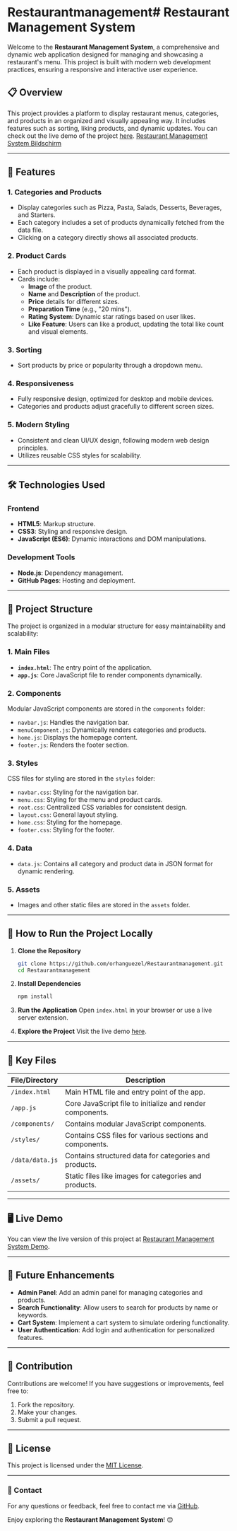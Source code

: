 # Restaurantmanagement# Restaurant Management System

Welcome to the **Restaurant Management System**, a comprehensive and dynamic web application designed for managing and showcasing a restaurant's menu. This project is built with modern web development practices, ensuring a responsive and interactive user experience.

## 📋 Overview

This project provides a platform to display restaurant menus, categories, and products in an organized and visually appealing way. It includes features such as sorting, liking products, and dynamic updates. You can check out the live demo of the project [here](https://orhanguezel.github.io/Restaurantmanagement/).
[Restaurant Management System Bildschirm](./img.png)

---

## 🌟 Features

### **1. Categories and Products**
- Display categories such as Pizza, Pasta, Salads, Desserts, Beverages, and Starters.
- Each category includes a set of products dynamically fetched from the data file.
- Clicking on a category directly shows all associated products.

### **2. Product Cards**
- Each product is displayed in a visually appealing card format.
- Cards include:
  - **Image** of the product.
  - **Name** and **Description** of the product.
  - **Price** details for different sizes.
  - **Preparation Time** (e.g., "20 mins").
  - **Rating System**: Dynamic star ratings based on user likes.
  - **Like Feature**: Users can like a product, updating the total like count and visual elements.

### **3. Sorting**
- Sort products by price or popularity through a dropdown menu.

### **4. Responsiveness**
- Fully responsive design, optimized for desktop and mobile devices.
- Categories and products adjust gracefully to different screen sizes.

### **5. Modern Styling**
- Consistent and clean UI/UX design, following modern web design principles.
- Utilizes reusable CSS styles for scalability.

---

## 🛠️ Technologies Used

### **Frontend**
- **HTML5**: Markup structure.
- **CSS3**: Styling and responsive design.
- **JavaScript (ES6)**: Dynamic interactions and DOM manipulations.

### **Development Tools**
- **Node.js**: Dependency management.
- **GitHub Pages**: Hosting and deployment.

---

## 📂 Project Structure

The project is organized in a modular structure for easy maintainability and scalability:

### **1. Main Files**
- **`index.html`**: The entry point of the application.
- **`app.js`**: Core JavaScript file to render components dynamically.

### **2. Components**
Modular JavaScript components are stored in the `components` folder:
- `navbar.js`: Handles the navigation bar.
- `menuComponent.js`: Dynamically renders categories and products.
- `home.js`: Displays the homepage content.
- `footer.js`: Renders the footer section.

### **3. Styles**
CSS files for styling are stored in the `styles` folder:
- `navbar.css`: Styling for the navigation bar.
- `menu.css`: Styling for the menu and product cards.
- `root.css`: Centralized CSS variables for consistent design.
- `layout.css`: General layout styling.
- `home.css`: Styling for the homepage.
- `footer.css`: Styling for the footer.

### **4. Data**
- `data.js`: Contains all category and product data in JSON format for dynamic rendering.

### **5. Assets**
- Images and other static files are stored in the `assets` folder.

---

## 🚀 How to Run the Project Locally

1. **Clone the Repository**
   ```bash
   git clone https://github.com/orhanguezel/Restaurantmanagement.git
   cd Restaurantmanagement
   ```

2. **Install Dependencies**
   ```bash
   npm install
   ```

3. **Run the Application**
   Open `index.html` in your browser or use a live server extension.

4. **Explore the Project**
   Visit the live demo [here](https://orhanguezel.github.io/Restaurantmanagement/).

---

## 📖 Key Files

| File/Directory            | Description                                                                 |
|----------------------------|-----------------------------------------------------------------------------|
| `/index.html`              | Main HTML file and entry point of the app.                                 |
| `/app.js`                  | Core JavaScript file to initialize and render components.                  |
| `/components/`             | Contains modular JavaScript components.                                    |
| `/styles/`                 | Contains CSS files for various sections and components.                    |
| `/data/data.js`            | Contains structured data for categories and products.                      |
| `/assets/`                 | Static files like images for categories and products.                      |

---

## 🖥️ Live Demo

You can view the live version of this project at [Restaurant Management System Demo](https://orhanguezel.github.io/Restaurantmanagement/).

---

## 🎯 Future Enhancements

- **Admin Panel**: Add an admin panel for managing categories and products.
- **Search Functionality**: Allow users to search for products by name or keywords.
- **Cart System**: Implement a cart system to simulate ordering functionality.
- **User Authentication**: Add login and authentication for personalized features.

---

## 🤝 Contribution

Contributions are welcome! If you have suggestions or improvements, feel free to:
1. Fork the repository.
2. Make your changes.
3. Submit a pull request.

---

## 📝 License

This project is licensed under the [MIT License](LICENSE).

---

### 📧 Contact

For any questions or feedback, feel free to contact me via [GitHub](https://github.com/orhanguezel).

Enjoy exploring the **Restaurant Management System**! 😊